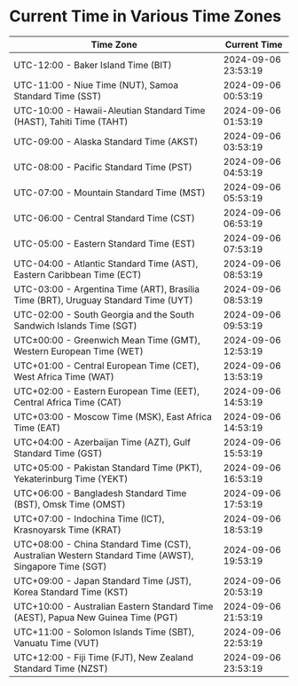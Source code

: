 # Current Time in Various Time Zones

| Time Zone | Current Time |
|-----------|--------------|
| UTC-12:00 - Baker Island Time (BIT) | 2024-09-06 23:53:19 |
| UTC-11:00 - Niue Time (NUT), Samoa Standard Time (SST) | 2024-09-06 00:53:19 |
| UTC-10:00 - Hawaii-Aleutian Standard Time (HAST), Tahiti Time (TAHT) | 2024-09-06 01:53:19 |
| UTC-09:00 - Alaska Standard Time (AKST) | 2024-09-06 03:53:19 |
| UTC-08:00 - Pacific Standard Time (PST) | 2024-09-06 04:53:19 |
| UTC-07:00 - Mountain Standard Time (MST) | 2024-09-06 05:53:19 |
| UTC-06:00 - Central Standard Time (CST) | 2024-09-06 06:53:19 |
| UTC-05:00 - Eastern Standard Time (EST) | 2024-09-06 07:53:19 |
| UTC-04:00 - Atlantic Standard Time (AST), Eastern Caribbean Time (ECT) | 2024-09-06 08:53:19 |
| UTC-03:00 - Argentina Time (ART), Brasília Time (BRT), Uruguay Standard Time (UYT) | 2024-09-06 08:53:19 |
| UTC-02:00 - South Georgia and the South Sandwich Islands Time (SGT) | 2024-09-06 09:53:19 |
| UTC±00:00 - Greenwich Mean Time (GMT), Western European Time (WET) | 2024-09-06 12:53:19 |
| UTC+01:00 - Central European Time (CET), West Africa Time (WAT) | 2024-09-06 13:53:19 |
| UTC+02:00 - Eastern European Time (EET), Central Africa Time (CAT) | 2024-09-06 14:53:19 |
| UTC+03:00 - Moscow Time (MSK), East Africa Time (EAT) | 2024-09-06 14:53:19 |
| UTC+04:00 - Azerbaijan Time (AZT), Gulf Standard Time (GST) | 2024-09-06 15:53:19 |
| UTC+05:00 - Pakistan Standard Time (PKT), Yekaterinburg Time (YEKT) | 2024-09-06 16:53:19 |
| UTC+06:00 - Bangladesh Standard Time (BST), Omsk Time (OMST) | 2024-09-06 17:53:19 |
| UTC+07:00 - Indochina Time (ICT), Krasnoyarsk Time (KRAT) | 2024-09-06 18:53:19 |
| UTC+08:00 - China Standard Time (CST), Australian Western Standard Time (AWST), Singapore Time (SGT) | 2024-09-06 19:53:19 |
| UTC+09:00 - Japan Standard Time (JST), Korea Standard Time (KST) | 2024-09-06 20:53:19 |
| UTC+10:00 - Australian Eastern Standard Time (AEST), Papua New Guinea Time (PGT) | 2024-09-06 21:53:19 |
| UTC+11:00 - Solomon Islands Time (SBT), Vanuatu Time (VUT) | 2024-09-06 22:53:19 |
| UTC+12:00 - Fiji Time (FJT), New Zealand Standard Time (NZST) | 2024-09-06 23:53:19 |
